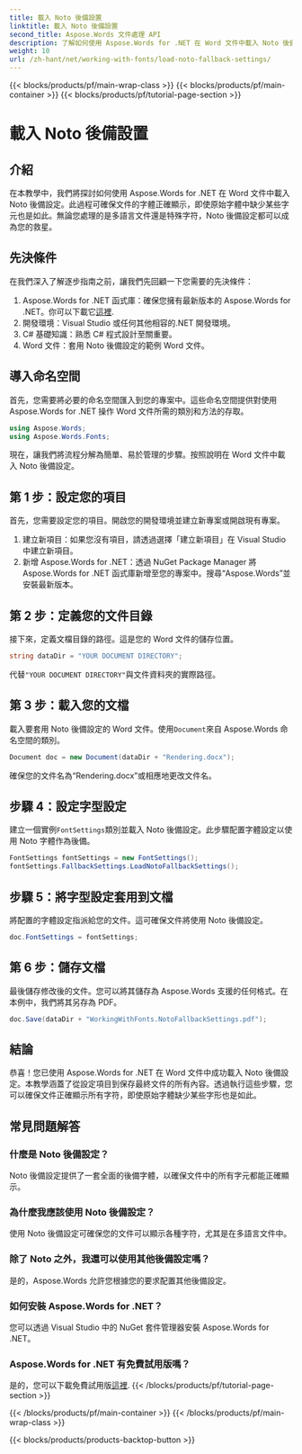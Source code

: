 ```yaml
---
title: 載入 Noto 後備設置
linktitle: 載入 Noto 後備設置
second_title: Aspose.Words 文件處理 API
description: 了解如何使用 Aspose.Words for .NET 在 Word 文件中載入 Noto 後備設定。請遵循我們的逐步指南，以確保所有字元正確顯示。
weight: 10
url: /zh-hant/net/working-with-fonts/load-noto-fallback-settings/
---
```


{{< blocks/products/pf/main-wrap-class >}}
{{< blocks/products/pf/main-container >}}
{{< blocks/products/pf/tutorial-page-section >}}

# 載入 Noto 後備設置

## 介紹

在本教學中，我們將探討如何使用 Aspose.Words for .NET 在 Word 文件中載入 Noto 後備設定。此過程可確保文件的字體正確顯示，即使原始字體中缺少某些字元也是如此。無論您處理的是多語言文件還是特殊字符，Noto 後備設定都可以成為您的救星。

## 先決條件

在我們深入了解逐步指南之前，讓我們先回顧一下您需要的先決條件：

1.  Aspose.Words for .NET 函式庫：確保您擁有最新版本的 Aspose.Words for .NET。你可以下載它[這裡](https://releases.aspose.com/words/net/).
2. 開發環境：Visual Studio 或任何其他相容的.NET 開發環境。
3. C# 基礎知識：熟悉 C# 程式設計至關重要。
4. Word 文件：套用 Noto 後備設定的範例 Word 文件。

## 導入命名空間

首先，您需要將必要的命名空間匯入到您的專案中。這些命名空間提供對使用 Aspose.Words for .NET 操作 Word 文件所需的類別和方法的存取。

```csharp
using Aspose.Words;
using Aspose.Words.Fonts;
```

現在，讓我們將流程分解為簡單、易於管理的步驟。按照說明在 Word 文件中載入 Noto 後備設定。

## 第 1 步：設定您的項目

首先，您需要設定您的項目。開啟您的開發環境並建立新專案或開啟現有專案。

1. 建立新項目：如果您沒有項目，請透過選擇「建立新項目」在 Visual Studio 中建立新項目。
2. 新增 Aspose.Words for .NET：透過 NuGet Package Manager 將 Aspose.Words for .NET 函式庫新增至您的專案中。搜尋“Aspose.Words”並安裝最新版本。

## 第 2 步：定義您的文件目錄

接下來，定義文檔目錄的路徑。這是您的 Word 文件的儲存位置。

```csharp
string dataDir = "YOUR DOCUMENT DIRECTORY";
```

代替`"YOUR DOCUMENT DIRECTORY"`與文件資料夾的實際路徑。

## 第 3 步：載入您的文檔

載入要套用 Noto 後備設定的 Word 文件。使用`Document`來自 Aspose.Words 命名空間的類別。

```csharp
Document doc = new Document(dataDir + "Rendering.docx");
```

確保您的文件名為“Rendering.docx”或相應地更改文件名。

## 步驟 4：設定字型設定

建立一個實例`FontSettings`類別並載入 Noto 後備設定。此步驟配置字體設定以使用 Noto 字體作為後備。

```csharp
FontSettings fontSettings = new FontSettings();
fontSettings.FallbackSettings.LoadNotoFallbackSettings();
```

## 步驟 5：將字型設定套用到文檔

將配置的字體設定指派給您的文件。這可確保文件將使用 Noto 後備設定。

```csharp
doc.FontSettings = fontSettings;
```

## 第 6 步：儲存文檔

最後儲存修改後的文件。您可以將其儲存為 Aspose.Words 支援的任何格式。在本例中，我們將其另存為 PDF。

```csharp
doc.Save(dataDir + "WorkingWithFonts.NotoFallbackSettings.pdf");
```

## 結論

恭喜！您已使用 Aspose.Words for .NET 在 Word 文件中成功載入 Noto 後備設定。本教學涵蓋了從設定項目到保存最終文件的所有內容。透過執行這些步驟，您可以確保文件正確顯示所有字符，即使原始字體缺少某些字形也是如此。

## 常見問題解答

### 什麼是 Noto 後備設定？
Noto 後備設定提供了一套全面的後備字體，以確保文件中的所有字元都能正確顯示。

### 為什麼我應該使用 Noto 後備設定？
使用 Noto 後備設定可確保您的文件可以顯示各種字符，尤其是在多語言文件中。

### 除了 Noto 之外，我還可以使用其他後備設定嗎？
是的，Aspose.Words 允許您根據您的要求配置其他後備設定。

### 如何安裝 Aspose.Words for .NET？
您可以透過 Visual Studio 中的 NuGet 套件管理器安裝 Aspose.Words for .NET。

### Aspose.Words for .NET 有免費試用版嗎？
是的，您可以下載免費試用版[這裡](https://releases.aspose.com/).
{{< /blocks/products/pf/tutorial-page-section >}}

{{< /blocks/products/pf/main-container >}}
{{< /blocks/products/pf/main-wrap-class >}}

{{< blocks/products/products-backtop-button >}}
